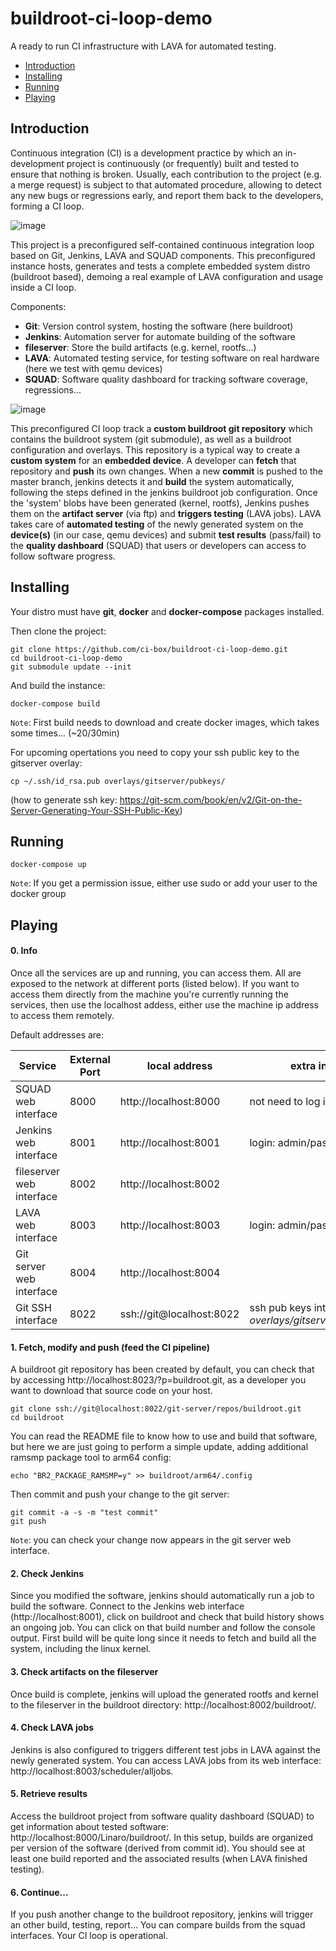 # buildroot-ci-loop-demo 

A ready to run CI infrastructure with LAVA for automated testing.

- [Introduction](#Introduction)
- [Installing](#Installing)
- [Running](#Running)
- [Playing](#Playing)

## Introduction

Continuous integration (CI) is a development practice by which an in-development project is continuously (or frequently) built and tested to ensure that nothing is broken. Usually, each contribution to the project (e.g. a merge request) is subject to that automated procedure, allowing to detect any new bugs or regressions early, and report them back to the developers, forming a CI loop.

![image](https://people.linaro.org/~loic.poulain/lava/ci-loop.png)

This project is a preconfigured self-contained continuous integration loop based on Git, Jenkins, LAVA and SQUAD components. This preconfigured instance hosts, generates and tests a complete embedded system distro (buildroot based), demoing a real example of LAVA configuration and usage inside a CI loop.

Components:

- **Git**: Version control system, hosting the software (here buildroot)
- **Jenkins**: Automation server for automate building of the software
- **fileserver**: Store the build artifacts (e.g. kernel, rootfs...)
- **LAVA**: Automated testing service, for testing software on real hardware (here we test with qemu devices)
- **SQUAD**: Software quality dashboard for tracking software coverage, regressions...

![image](https://people.linaro.org/~loic.poulain/lava/cibox_loop.png)

This preconfigured CI loop track a **custom buildroot git repository** which contains the buildroot system (git submodule), as well as a buildroot configuration and overlays. This repository is a typical way to create a **custom system** for an **embedded device**. A developer can **fetch** that repository and **push** its own changes. When a new **commit** is pushed to the master branch, jenkins detects it and **build** the system automatically, following the steps defined in the jenkins buildroot job configuration. Once the 'system' blobs have been generated (kernel, rootfs), Jenkins pushes them on the **artifact server** (via ftp) and **triggers testing** (LAVA jobs). LAVA takes care of **automated testing** of the newly generated system on the **device(s)** (in our case, qemu devices) and submit **test results** (pass/fail) to the **quality dashboard** (SQUAD) that users or developers can access to follow software progress.

## Installing

Your distro must have **git**, **docker** and **docker-compose** packages installed.

Then clone the project:

    git clone https://github.com/ci-box/buildroot-ci-loop-demo.git
    cd buildroot-ci-loop-demo
    git submodule update --init

And build the instance:
    
    docker-compose build
`Note`: First build needs to download and create docker images, which takes some times... (~20/30min)

For upcoming opertations you need to copy your ssh public key to the gitserver overlay:

    cp ~/.ssh/id_rsa.pub overlays/gitserver/pubkeys/
 (how to generate ssh key: https://git-scm.com/book/en/v2/Git-on-the-Server-Generating-Your-SSH-Public-Key)

## Running

    docker-compose up
`Note`: If you get a permission issue, either use sudo or add your user to the docker group

## Playing

#### 0. Info
Once all the services are up and running, you can access them. All are exposed to the network at different ports (listed below). If you want to access them directly from the machine you're currently running the services, then use the localhost addess, either use the machine ip address to access them remotely.

Default addresses are:

| Service | External Port | local address | extra info |
| ------ | ------ | ------ | ------ |
| SQUAD web interface | 8000 | http://localhost:8000 | not need to log in
| Jenkins web interface | 8001 | http://localhost:8001 | login: admin/password
| fileserver web interface | 8002 | http://localhost:8002 ||
| LAVA web interface | 8003 | http://localhost:8003 | login: admin/password
| Git server web interface | 8004 | http://localhost:8004 ||
| Git SSH interface | 8022 | ssh://git@localhost:8022 | ssh pub keys into *overlays/gitserver/pubkeys* |

#### 1. Fetch, modify and push (feed the CI pipeline)

A buildroot git repository has been created by default, you can check that by accessing http://localhost:8023/?p=buildroot.git, as a developer you want to download that source code on your host.

    git clone ssh://git@localhost:8022/git-server/repos/buildroot.git
    cd buildroot

You can read the README file to know how to use and build that software, but here we are just going to perform a simple update, adding additional ramsmp package tool to arm64 config:

    echo "BR2_PACKAGE_RAMSMP=y" >> buildroot/arm64/.config

Then commit and push your change to the git server:

    git commit -a -s -m "test commit"
    git push

`Note`: you can check your change now appears in the git server web interface.

#### 2. Check Jenkins

Since you modified the software, jenkins should automatically run a job to build the software. Connect to the Jenkins web interface (http://localhost:8001), click on buildroot and check that build history shows an ongoing job. You can click on that build number and follow the console output. First build will be quite long since it needs to fetch and build all the system, including the linux kernel.

#### 3. Check artifacts on the fileserver

Once build is complete, jenkins will upload the generated rootfs and kernel to the fileserver in the buildroot directory: http://localhost:8002/buildroot/.

#### 4. Check LAVA jobs

Jenkins is also configured to triggers different test jobs in LAVA against the newly generated system. You can access LAVA jobs from its web interface: http://localhost:8003/scheduler/alljobs.

#### 5. Retrieve results

Access the buildroot project from software quality dashboard (SQUAD) to get information about tested software: http://localhost:8000/Linaro/buildroot/. In this setup, builds are organized per version of the software (derived from commit id). You should see at least one build reported and the associated results (when LAVA finished testing).

#### 6. Continue...

If you push another change to the buildroot repository, jenkins will trigger an other build, testing, report... You can compare builds from the squad interfaces. Your CI loop is operational.
